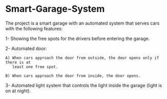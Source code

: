 # Smart-Garage-System

The project is a smart garage with an automated system that serves cars with the following
features:

1- Showing the free spots for the drivers before entering the garage.

2- Automated door:
  
    A) When cars approach the door from outside, the door opens only if there is at
       least one free spot.
    
    B) When cars approach the door from inside, the door opens.

3- Automated light system that controls the light inside the garage (light is on at night).
